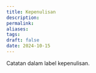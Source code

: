 ```yaml
---
title: Kepenulisan
description: 
permalink: 
aliases: 
tags: 
draft: false
date: 2024-10-15
---
```

Catatan dalam label kepenulisan.